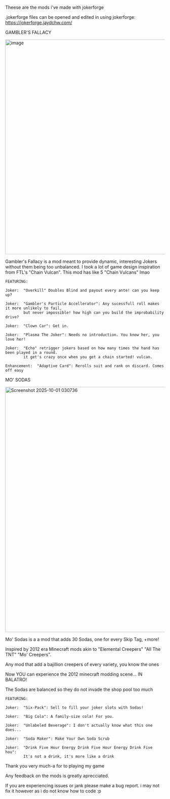 Theese are the mods i've made with jokerforge

.jokerforge files can be opened and edited in using jokerforge: https://jokerforge.jaydchw.com/




GAMBLER'S FALLACY

<img width="861" height="677" alt="image" src="https://github.com/user-attachments/assets/4370870d-32ae-4dbd-bd2d-702ce8b5660e" />

Gambler's Fallacy is a mod meant to provide dynamic, interesting Jokers without them being too unbalanced. I took a lot of game design inspiration from FTL's "Chain Vulcan". This mod has like 5 "Chain Vulcans" lmao



    FEATURING:

    Joker:  "Overkill" Doubles Blind and payout every ante! can you keep up?

    Joker:  "Gambler's Particle Accellerator": Any sucessfull roll makes it more unlikely to fail,
            but never impossible! how high can you build the improbability drive?

    Joker:  "Clown Car": Get in.

    Joker:  "Plasma The Joker": Needs no introduction. You know her, you love her!

    Joker:  "Echo" retrigger jokers based on how many times the hand has been played in a round.
            it get's crazy once when you get a chain started! vulcan.

    Enhancement:  "Adaptive Card": Rerolls suit and rank on discard. Comes off easy



MO' SODAS

<img width="870" height="773" alt="Screenshot 2025-10-01 030736" src="https://github.com/user-attachments/assets/14c85d5d-ca1e-429a-9b85-f68551f296f7" />

Mo' Sodas is a a mod that adds 30 Sodas, one for every Skip Tag, +more!

Inspired by 2012 era Minecraft mods akin to "Elemental Creepers" "All The TNT" "Mo' Creepers".

Any mod that add a bajillion creepers of every variety, you know the ones

Now YOU can experience the 2012 minecraft modding scene... IN BALATRO!

The Sodas are balanced so they do not invade the shop pool too much



    FEATURING:

    Joker:  "Six-Pack": Sell to fill your joker slots with Sodas!

    Joker:  "Big Cola": A family-size cola! For you.

    Joker:  "Unlabeled Beverage": I don't actually know what this one does...

    Joker:  "Soda Maker": Make Your Own Soda Scrub

    Joker:  "Drink Five Hour Energy Drink Five Hour Energy Drink Five hou":
            It's not a drink, it's more like a drink

Thank you very much-a for to playing my game

Any feedback on the mods is greatly aprecciated.

If you are experiencing issues or jank please make a bug report. i may not fix it however as i do not know how to code :p 
